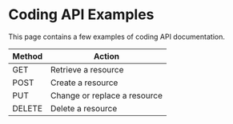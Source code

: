 # Coding API Examples

This page contains a few examples of coding API documentation.

| Method | Action |
| --- | --- |
| GET | Retrieve a resource |
| POST | Create a resource |
| PUT | Change or replace a resource |
| DELETE | Delete a resource|
